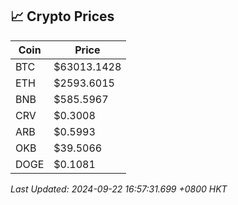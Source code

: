 ## 📈 Crypto Prices

| Coin | Price |
| ---- | ----- |
| BTC | $63013.1428 |
| ETH | $2593.6015 |
| BNB | $585.5967 |
| CRV | $0.3008 |
| ARB | $0.5993 |
| OKB | $39.5066 |
| DOGE | $0.1081 |

_Last Updated: 2024-09-22 16:57:31.699 +0800 HKT_
